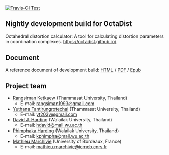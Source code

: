 [![Travis-CI Test][Dev-badge]][Dev-link]

[Dev-badge]: https://img.shields.io/travis/OctaDist/OctaDist/nightly-build.svg
[Dev-link]: https://travis-ci.org/OctaDist/OctaDist

## Nightly development build for OctaDist

Octahedral distortion calculator: A tool for calculating distortion parameters in coordination complexes. 
https://octadist.github.io/

## Document

A reference document of development build: [HTML][HTML-Link] / [PDF][PDF-Link] / [Epub][Epub-Link]

[HTML-Link]: https://octadist.readthedocs.io/en/nightly-build/
[PDF-Link]: https://buildmedia.readthedocs.org/media/pdf/octadist/nightly-build/octadist.pdf
[Epub-Link]: https://readthedocs.org/projects/octadist/downloads/epub/nightly-build/

## Project team

- [Rangsiman Ketkaew](https://sites.google.com/site/rangsiman1993) (Thammasat University, Thailand) <br/>
  - E-mail: rangsiman1993@gmail.com <br/>
- [Yuthana Tantirungrotechai](https://sites.google.com/site/compchem403/people/faculty/yuthana) (Thammasat University, Thailand)
  - E-mail: yt203y@gmail.com
- [David J. Harding](https://www.funtechwu.com/david-j-harding) (Walailak University, Thailand)
  - E-mail: hdavid@mail.wu.ac.th
- [Phimphaka Harding](https://www.funtechwu.com/phimphaka-harding) (Walailak University, Thailand)
  - E-mail: kphimpha@mail.wu.ac.th
- [Mathieu Marchivie](http://www.icmcb-bordeaux.cnrs.fr/spip.php?article562&lang=fr) (University of Bordeaux, France)
  - E-mail: mathieu.marchivie@icmcb.cnrs.fr

